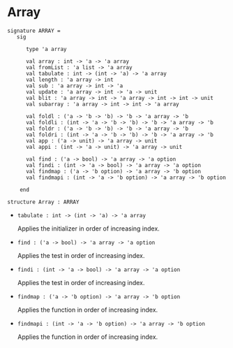 # Array

    signature ARRAY =
       sig
    
          type 'a array
    
          val array : int -> 'a -> 'a array
          val fromList : 'a list -> 'a array
          val tabulate : int -> (int -> 'a) -> 'a array
          val length : 'a array -> int
          val sub : 'a array -> int -> 'a
          val update : 'a array -> int -> 'a -> unit
          val blit : 'a array -> int -> 'a array -> int -> int -> unit
          val subarray : 'a array -> int -> int -> 'a array
    
          val foldl : ('a -> 'b -> 'b) -> 'b -> 'a array -> 'b
          val foldli : (int -> 'a -> 'b -> 'b) -> 'b -> 'a array -> 'b
          val foldr : ('a -> 'b -> 'b) -> 'b -> 'a array -> 'b
          val foldri : (int -> 'a -> 'b -> 'b) -> 'b -> 'a array -> 'b
          val app : ('a -> unit) -> 'a array -> unit
          val appi : (int -> 'a -> unit) -> 'a array -> unit
    
          val find : ('a -> bool) -> 'a array -> 'a option
          val findi : (int -> 'a -> bool) -> 'a array -> 'a option
          val findmap : ('a -> 'b option) -> 'a array -> 'b option
          val findmapi : (int -> 'a -> 'b option) -> 'a array -> 'b option

        end
    
    structure Array : ARRAY

- `tabulate : int -> (int -> 'a) -> 'a array`

  Applies the initializer in order of increasing index.

- `find : ('a -> bool) -> 'a array -> 'a option`

  Applies the test in order of increasing index.

- `findi : (int -> 'a -> bool) -> 'a array -> 'a option`

  Applies the test in order of increasing index.

- `findmap : ('a -> 'b option) -> 'a array -> 'b option`

  Applies the function in order of increasing index.

- `findmapi : (int -> 'a -> 'b option) -> 'a array -> 'b option`

  Applies the function in order of increasing index.
